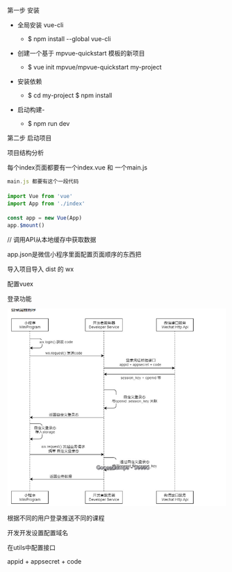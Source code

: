 第一步   安装

- 全局安装 vue-cli
  - $ npm install --global vue-cli

- 创建一个基于 mpvue-quickstart 模板的新项目
  - $ vue init mpvue/mpvue-quickstart my-project

- 安装依赖
  - $ cd my-project
    $ npm install

- 启动构建-
  - $ npm run dev

第二步 启动项目



项目结构分析

每个index页面都要有一个index.vue 和 一个main.js

```js
main.js 都要有这个一段代码

import Vue from 'vue'
import App from './index'

const app = new Vue(App)
app.$mount()

```

 // 调用API从本地缓存中获取数据

   

app.json是微信小程序里面配置页面顺序的东西把

导入项目导入 dist 的 wx

配置vuex

登录功能

![1562480519985](nodeimg/1562480519985.png)

根据不同的用户登录推送不同的课程

开发开发设置配置域名 

在utils中配置接口

appid + appsecret + code

